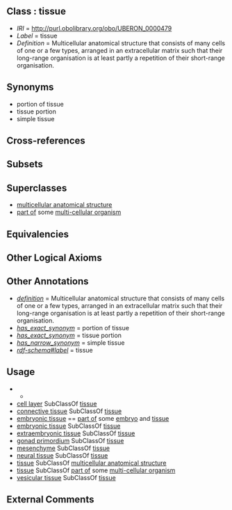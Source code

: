 
## Class : tissue

 * *IRI* = http://purl.obolibrary.org/obo/UBERON_0000479
 * *Label* = tissue
 * *Definition* = Multicellular anatomical structure that consists of many cells of one or a few types, arranged in an extracellular matrix such that their long-range organisation is at least partly a repetition of their short-range organisation.

## Synonyms

 * portion of tissue
 * tissue portion
 * simple tissue

## Cross-references


## Subsets


## Superclasses

 * [multicellular anatomical structure](../../UBERON/00/UBERON_0010000.md)
 * [part of](../../BFO/50/BFO_0000050.md) some [multi-cellular organism](../../UBERON/68/UBERON_0000468.md)

## Equivalencies


## Other Logical Axioms


## Other Annotations

 * *[definition](../../IAO/15/IAO_0000115.md)* = Multicellular anatomical structure that consists of many cells of one or a few types, arranged in an extracellular matrix such that their long-range organisation is at least partly a repetition of their short-range organisation.
 * *[has_exact_synonym](../../ym/oboInOwl#hasExactSynonym.md)* = portion of tissue
 * *[has_exact_synonym](../../ym/oboInOwl#hasExactSynonym.md)* = tissue portion
 * *[has_narrow_synonym](../../ym/oboInOwl#hasNarrowSynonym.md)* = simple tissue
 * *[rdf-schema#label](../../el/rdf-schema#label.md)* = tissue

## Usage

 * -
 * [cell layer](../../UBERON/19/UBERON_0000119.md) SubClassOf [tissue](../../UBERON/79/UBERON_0000479.md)
 * [connective tissue](../../UBERON/84/UBERON_0002384.md) SubClassOf [tissue](../../UBERON/79/UBERON_0000479.md)
 * [embryonic tissue](../../UBERON/91/UBERON_0005291.md) == [part of](../../BFO/50/BFO_0000050.md) some [embryo](../../UBERON/22/UBERON_0000922.md) and [tissue](../../UBERON/79/UBERON_0000479.md)
 * [embryonic tissue](../../UBERON/91/UBERON_0005291.md) SubClassOf [tissue](../../UBERON/79/UBERON_0000479.md)
 * [extraembryonic tissue](../../UBERON/92/UBERON_0005292.md) SubClassOf [tissue](../../UBERON/79/UBERON_0000479.md)
 * [gonad primordium](../../UBERON/64/UBERON_0005564.md) SubClassOf [tissue](../../UBERON/79/UBERON_0000479.md)
 * [mesenchyme](../../UBERON/04/UBERON_0003104.md) SubClassOf [tissue](../../UBERON/79/UBERON_0000479.md)
 * [neural tissue](../../UBERON/14/UBERON_0003714.md) SubClassOf [tissue](../../UBERON/79/UBERON_0000479.md)
 * [tissue](../../UBERON/79/UBERON_0000479.md) SubClassOf [multicellular anatomical structure](../../UBERON/00/UBERON_0010000.md)
 * [tissue](../../UBERON/79/UBERON_0000479.md) SubClassOf [part of](../../BFO/50/BFO_0000050.md) some [multi-cellular organism](../../UBERON/68/UBERON_0000468.md)
 * [vesicular tissue](../../CEPH/75/CEPH_0000275.md) SubClassOf [tissue](../../UBERON/79/UBERON_0000479.md)

## External Comments

